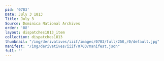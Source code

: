 ```yaml
---
pid: '0703'
Date: July 3 1813
Title: July 3
Source: Dominica National Archives
order: '08'
layout: dispatches1813_item
collection: dispatches1813
thumbnail: "/img/derivatives/iiif/images/0703/full/250,/0/default.jpg"
manifest: "/img/derivatives/iiif/0703/manifest.json"
full: ''
---
```

